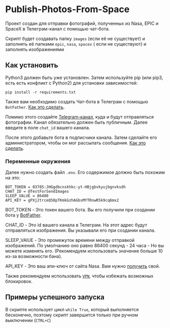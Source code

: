 # Publish-Photos-From-Space

Проект создан для отправки фотографий, полученных из Nasa, EPIC и SpaceX в Телеграм-канал с помощью чат-бота.

Скрипт будет создавать папку `images` (если её не существует) и заполнять её папками `epic`, `nasa`, `spacex` ( если не существуют) и заполнять изображениями

## Как установить

Python3 должен быть уже установлен. Затем используйте pip (или pip3, есть есть конфликт с Python2) для установки зависимостей:
    
    pip install -r requirements.txt


Также вам необходимо создать Чат-бота в Телеграм с помощью `BotFather`. [Как это сделать](https://way23.ru/регистрация-бота-в-telegram.html).

Помимо этого создайте [Telegram-канал](https://www.internet-technologies.ru/articles/newbie/kak-sozdat-kanal-v-telegram-poshagovoe-rukovodstvo.html), куда и будут отправляться фотографии. Канал обязательно должен быть публичным. Далее введите в поле `chat_id` вашего канала.

После этого добавьте бота в подписчики канала. Затем сделайте его администратором, чтобы он мог рассылать сообщения. [Как это сделать](https://softolet.ru/telegramm/boty/dlya-chego-delat-bota-administratorom-i-kak-eto-delaetsya.html).



### Переменные окружения
Далее нужно создать файл `.env`. Его содержимое должно быть похожим на это:
```
BOT_TOKEN = 03785:JHGgdbcnskhkc-yt-HBjgbvkyujbgnvksdh
CHAT_ID = @TestForSendImages
SLEEP_VALUE = 86400
API_KEY = gPXj2trceQ50pTKmkGzhAGbsMYTRnwR5k9cq6mx2
```

BOT_TOKEN - Это токен вашего бота. Вы его получили при создании бота у [BotFather](https://way23.ru/регистрация-бота-в-telegram.html).

CHAT_ID - Это id вашего канала в Телеграм. На этот адрес будут отправляться изображения. Вы указывали его при создании канала.

SLEEP_VAlUE - Это промежуток времени между отправкой изображений. По умолчанию оно равно 86400 секунд - 24 часа - Но вы можете изменять его. (Рекомендуем использовать значение больше 10 из-за возможности бана).

API_KEY - Это ваш апи-ключ от сайта Nasa. Вам нужно [получить](https://api.nasa.gov/) свой.


Также рекомендуем использовать [`VPN`](https://rus.windscribe.com/), чтобы избежать возможных блокировок.


## Примеры успешного запуска

В скрипте использует цикл `while True`, который выполняется бесконечно, поэтому скрипт завершится только при ручном выключении (`CTRL+C`)
